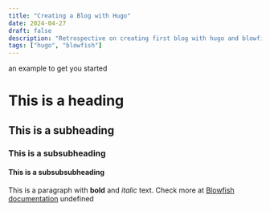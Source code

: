 ```yaml
---
title: "Creating a Blog with Hugo"
date: 2024-04-27
draft: false
description: "Retrospective on creating first blog with hugo and blowfish."
tags: ["hugo", "blowfish"]
---
```

 an example to get you started
# This is a heading
## This is a subheading
### This is a subsubheading
#### This is a subsubsubheading
This is a paragraph with **bold** and *italic* text.
Check more at [Blowfish documentation](https://blowfish.page/)
undefined
